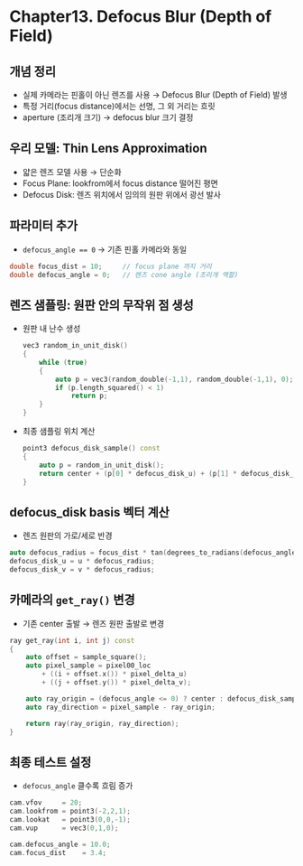 # Chapter13. Defocus Blur (Depth of Field)

## 개념 정리
- 실제 카메라는 핀홀이 아닌 렌즈를 사용 → Defocus Blur (Depth of Field) 발생
- 특정 거리(focus distance)에서는 선명, 그 외 거리는 흐릿
- aperture (조리개 크기) → defocus blur 크기 결정

## 우리 모델: Thin Lens Approximation
- 얇은 렌즈 모델 사용 → 단순화
- Focus Plane: lookfrom에서 focus distance 떨어진 평면
- Defocus Disk: 렌즈 위치에서 임의의 원판 위에서 광선 발사

## 파라미터 추가
- `defocus_angle == 0` → 기존 핀홀 카메라와 동일

```CPP
double focus_dist = 10;     // focus plane 까지 거리
double defocus_angle = 0;   // 렌즈 cone angle (조리개 역할)
```

## 렌즈 샘플링: 원판 안의 무작위 점 생성
- 원판 내 난수 생성
    ```CPP
    vec3 random_in_unit_disk() 
    {
        while (true) 
        {
            auto p = vec3(random_double(-1,1), random_double(-1,1), 0);
            if (p.length_squared() < 1)
                return p;
        }
    }
    ```
- 최종 샘플링 위치 계산
    ```CPP
    point3 defocus_disk_sample() const 
    {
        auto p = random_in_unit_disk();
        return center + (p[0] * defocus_disk_u) + (p[1] * defocus_disk_v);
    }
    ```

## defocus_disk basis 벡터 계산
- 렌즈 원판의 가로/세로 반경
```CPP
auto defocus_radius = focus_dist * tan(degrees_to_radians(defocus_angle / 2));
defocus_disk_u = u * defocus_radius;
defocus_disk_v = v * defocus_radius;
```

## 카메라의 `get_ray()` 변경
- 기존 center 출발 → 렌즈 원판 출발로 변경
```CPP
ray get_ray(int i, int j) const
{
    auto offset = sample_square();
    auto pixel_sample = pixel00_loc
        + ((i + offset.x()) * pixel_delta_u)
        + ((j + offset.y()) * pixel_delta_v);

    auto ray_origin = (defocus_angle <= 0) ? center : defocus_disk_sample();
    auto ray_direction = pixel_sample - ray_origin;

    return ray(ray_origin, ray_direction);
}
```

## 최종 테스트 설정
- `defocus_angle` 클수록 흐림 증가

```CPP
cam.vfov     = 20;
cam.lookfrom = point3(-2,2,1);
cam.lookat   = point3(0,0,-1);
cam.vup      = vec3(0,1,0);

cam.defocus_angle = 10.0;
cam.focus_dist    = 3.4;
```